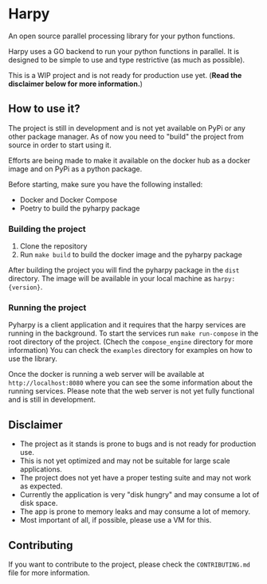 # Harpy 
An open source parallel processing library for your python functions.

Harpy uses a GO backend to run your python functions in parallel. 
It is designed to be simple to use and type restrictive (as much as possible).

This is a WIP project and is not ready for production use yet. (__Read the disclaimer below for more information.__)

## How to use it?
The project is still in development and is not yet available on PyPi or any other package manager.
As of now you need to "build" the project from source in order to start using it.

Efforts are being made to make it available on the docker hub as a docker image and on PyPi as a python package.

Before starting, make sure you have the following installed:
- Docker and Docker Compose
- Poetry to build the pyharpy package

### Building the project
1. Clone the repository
2. Run `make build` to build the docker image and the pyharpy package

After building the project you will find the pyharpy package in the `dist` directory.
The image will be available in your local machine as `harpy:{version}`.

### Running the project

Pyharpy is a client application and it requires that the harpy services are running in the background.
To start the services run `make run-compose` in the root directory of the project. (Chech the `compose_engine` directory for more information)
You can check the `examples` directory for examples on how to use the library.

Once the docker is running a web server will be available at `http://localhost:8080` where you can see the some information about the running services.
Please note that the web server is not yet fully functional and is still in development.

## Disclaimer
- The project as it stands is prone to bugs and is not ready for production use. 
- This is not yet optimized and may not be suitable for large scale applications.
- The project does not yet have a proper testing suite and may not work as expected.
- Currently the application is very "disk hungry" and may consume a lot of disk space.
- The app is prone to memory leaks and may consume a lot of memory.
- Most important of all, if possible, please use a VM for this.

## Contributing
If you want to contribute to the project, please check the `CONTRIBUTING.md` file for more information.
